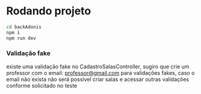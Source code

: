 # Rodando projeto
```sh
cd backAdonis
npm i
npm run dev
```
### Validação fake
existe uma validação fake no CadastroSalasController, sugiro que crie um professor com o email: professor@gmail.com para validações fakes, caso o email não exista não será possível criar salas e acessar outras validações conforme solicitado no teste
